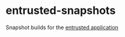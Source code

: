 # entrusted-snapshots
Snapshot builds for the [entrusted application](https://github.com/rimerosolutions/entrusted)
